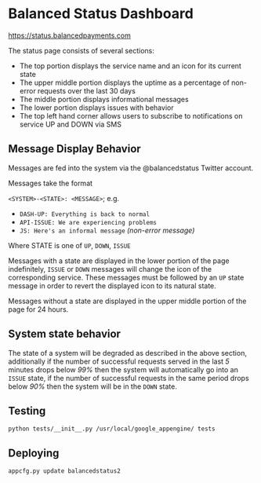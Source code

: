 # Balanced Status Dashboard

https://status.balancedpayments.com

The status page consists of several sections:

* The top portion displays the service name and an icon for its current state
* The upper middle portion displays the uptime as a percentage of non-error
  requests over the last 30 days
* The middle portion displays informational messages
* The lower portion displays issues with behavior
* The top left hand corner allows users to subscribe to notifications on service UP and DOWN via SMS

## Message Display Behavior

Messages are fed into the system via the @balancedstatus Twitter account.

Messages take the format

`<SYSTEM>-<STATE>: <MESSAGE>`; e.g.

* `DASH-UP: Everything is back to normal`
* `API-ISSUE: We are experiencing problems`
* `JS: Here's an informal message` _(non-error message)_

Where STATE is one of `UP`, `DOWN`, `ISSUE`

Messages with a state are displayed in the lower portion of the page
indefinitely, `ISSUE` or `DOWN` messages will change the icon of the
corresponding service. These messages must be followed by an `UP` state message
in order to revert the displayed icon to its natural state.

Messages without a state are displayed in the upper middle portion of the page
for 24 hours.

## System state behavior

The state of a system will be degraded as described in the above section,
additionally if the number of successful requests served in the last *5*
minutes drops below *99%* then the system will automatically go into an `ISSUE`
state, if the number of successful requests in the same period drops below
*90%* then the system will be in the `DOWN` state.


## Testing

    python tests/__init__.py /usr/local/google_appengine/ tests

## Deploying

    appcfg.py update balancedstatus2
